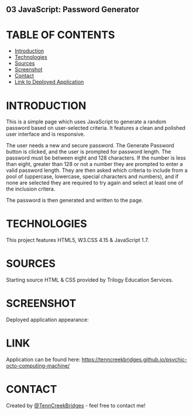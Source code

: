 ## 03 JavaScript: Password Generator

# TABLE OF CONTENTS
* [Introduction](#INTRODUCTION)
* [Technologies](#TECHNOLOGIES)
* [Sources](#SOURCES)
* [Screenshot](#SCREENSHOT)
* [Contact](#CONTACT)
* [Link to Deployed Application](#LINK)

# INTRODUCTION
This is a simple page which uses JavaScript to generate a random password based on user-selected criteria. It features a clean and polished user interface and is responsive.

The user needs a new and secure password. The Generate Password button is clicked, and the user is prompted for password length. The password must be between eight and 128 characters. If the number is less than eight, greater than 128 or not a number they are prompted to enter a valid password length. They are then asked which criteria to include from a pool of (uppercase, lowercase, special characters and numbers), and if none are selected they are required to try again and select at least one of the inclusion critera.

The password is then generated and written to the page.

# TECHNOLOGIES
This project features HTML5, W3.CSS 4.15 & JavaScript 1.7.

# SOURCES
Starting source HTML & CSS provided by Trilogy Education Services.

# SCREENSHOT
Deployed application appearance:

# LINK 
Application can be found here: https://tenncreekbridges.github.io/psychic-octo-computing-machine/

# CONTACT
Created by [@TennCreekBridges](https://github.com/TennCreekBridges/) - feel free to contact me!
